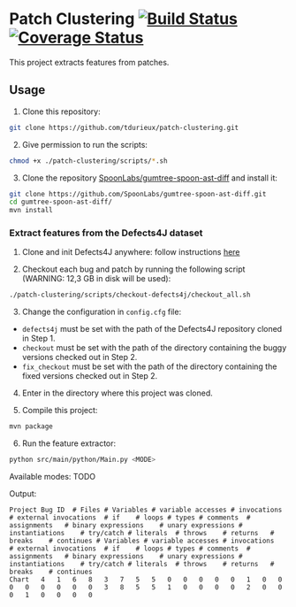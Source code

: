 # Patch Clustering [![Build Status](https://travis-ci.org/tdurieux/patch-clustering.svg?branch=master)](https://travis-ci.org/tdurieux/patch-clustering) [![Coverage Status](https://coveralls.io/repos/github/tdurieux/patch-clustering/badge.svg?branch=master)](https://coveralls.io/github/tdurieux/patch-clustering?branch=master)

This project extracts features from patches.

## Usage

1. Clone this repository:

```bash
git clone https://github.com/tdurieux/patch-clustering.git
```

2. Give permission to run the scripts:

```bash
chmod +x ./patch-clustering/scripts/*.sh
```

3. Clone the repository [SpoonLabs/gumtree-spoon-ast-diff](https://github.com/SpoonLabs/gumtree-spoon-ast-diff) and install it:

```bash
git clone https://github.com/SpoonLabs/gumtree-spoon-ast-diff.git
cd gumtree-spoon-ast-diff/
mvn install
```

### Extract features from the Defects4J dataset

1. Clone and init Defects4J anywhere: follow instructions [here](https://github.com/rjust/defects4j)

2. Checkout each bug and patch by running the following script (WARNING: 12,3 GB in disk will be used):

```bash
./patch-clustering/scripts/checkout-defects4j/checkout_all.sh
```

3. Change the configuration in `config.cfg` file:

- `defects4j` must be set with the path of the Defects4J repository cloned in Step 1.
- `checkout` must be set with the path of the directory containing the buggy versions checked out in Step 2.
- `fix_checkout` must be set with the path of the directory containing the fixed versions checked out in Step 2.

4. Enter in the directory where this project was cloned.

5. Compile this project:

```bash
mvn package
```

6. Run the feature extractor:

```bash
python src/main/python/Main.py <MODE>
```
Available modes: TODO

Output:
```csv
Project	Bug ID	# Files	# Variables	# variable accesses	# invocations	# external invocations	# if	# loops	# types	# comments	# assignments	# binary expressions	# unary expressions	# instantiations	# try/catch	# literals	# throws	# returns	# breaks	# continues	# Variables	# variable accesses	# invocations	# external invocations	# if	# loops	# types	# comments	# assignments	# binary expressions	# unary expressions	# instantiations	# try/catch	# literals	# throws	# returns	# breaks	# continues	
Chart	4	1	6	8	3	7	5	5	0	0	0	0	0	1	0	0	0	0	0	0	0	0	3	8	5	5	1	0	0	0	0	2	0	0	0	1	0	0	0	0	
```
